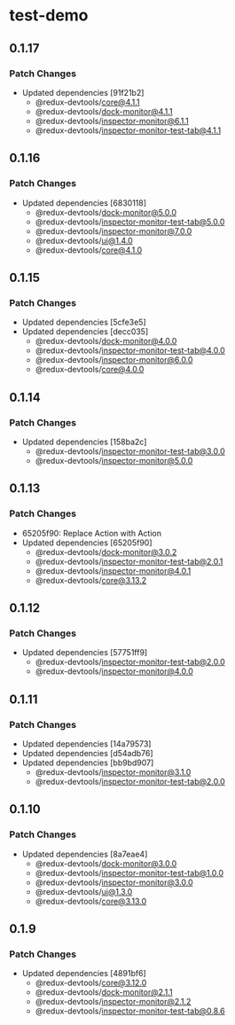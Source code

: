 # test-demo

## 0.1.17

### Patch Changes

- Updated dependencies [91f21b2]
  - @redux-devtools/core@4.1.1
  - @redux-devtools/dock-monitor@4.1.1
  - @redux-devtools/inspector-monitor@6.1.1
  - @redux-devtools/inspector-monitor-test-tab@4.1.1

## 0.1.16

### Patch Changes

- Updated dependencies [6830118]
  - @redux-devtools/dock-monitor@5.0.0
  - @redux-devtools/inspector-monitor-test-tab@5.0.0
  - @redux-devtools/inspector-monitor@7.0.0
  - @redux-devtools/ui@1.4.0
  - @redux-devtools/core@4.1.0

## 0.1.15

### Patch Changes

- Updated dependencies [5cfe3e5]
- Updated dependencies [decc035]
  - @redux-devtools/dock-monitor@4.0.0
  - @redux-devtools/inspector-monitor-test-tab@4.0.0
  - @redux-devtools/inspector-monitor@6.0.0
  - @redux-devtools/core@4.0.0

## 0.1.14

### Patch Changes

- Updated dependencies [158ba2c]
  - @redux-devtools/inspector-monitor-test-tab@3.0.0
  - @redux-devtools/inspector-monitor@5.0.0

## 0.1.13

### Patch Changes

- 65205f90: Replace Action<unknown> with Action<string>
- Updated dependencies [65205f90]
  - @redux-devtools/dock-monitor@3.0.2
  - @redux-devtools/inspector-monitor-test-tab@2.0.1
  - @redux-devtools/inspector-monitor@4.0.1
  - @redux-devtools/core@3.13.2

## 0.1.12

### Patch Changes

- Updated dependencies [57751ff9]
  - @redux-devtools/inspector-monitor-test-tab@2.0.0
  - @redux-devtools/inspector-monitor@4.0.0

## 0.1.11

### Patch Changes

- Updated dependencies [14a79573]
- Updated dependencies [d54adb76]
- Updated dependencies [bb9bd907]
  - @redux-devtools/inspector-monitor@3.1.0
  - @redux-devtools/inspector-monitor-test-tab@2.0.0

## 0.1.10

### Patch Changes

- Updated dependencies [8a7eae4]
  - @redux-devtools/dock-monitor@3.0.0
  - @redux-devtools/inspector-monitor-test-tab@1.0.0
  - @redux-devtools/inspector-monitor@3.0.0
  - @redux-devtools/ui@1.3.0
  - @redux-devtools/core@3.13.0

## 0.1.9

### Patch Changes

- Updated dependencies [4891bf6]
  - @redux-devtools/core@3.12.0
  - @redux-devtools/dock-monitor@2.1.1
  - @redux-devtools/inspector-monitor@2.1.2
  - @redux-devtools/inspector-monitor-test-tab@0.8.6
